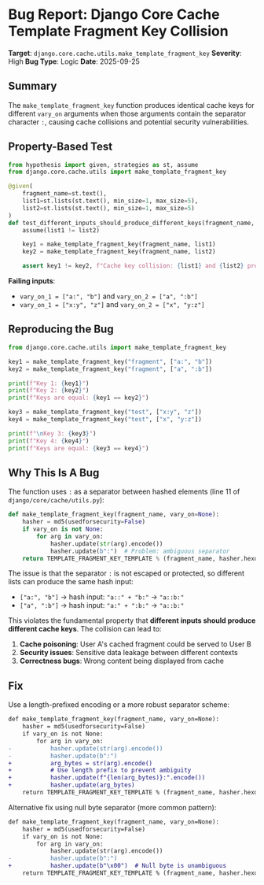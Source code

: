 # Bug Report: Django Core Cache Template Fragment Key Collision

**Target**: `django.core.cache.utils.make_template_fragment_key`
**Severity**: High
**Bug Type**: Logic
**Date**: 2025-09-25

## Summary

The `make_template_fragment_key` function produces identical cache keys for different `vary_on` arguments when those arguments contain the separator character `:`, causing cache collisions and potential security vulnerabilities.

## Property-Based Test

```python
from hypothesis import given, strategies as st, assume
from django.core.cache.utils import make_template_fragment_key

@given(
    fragment_name=st.text(),
    list1=st.lists(st.text(), min_size=1, max_size=5),
    list2=st.lists(st.text(), min_size=1, max_size=5)
)
def test_different_inputs_should_produce_different_keys(fragment_name, list1, list2):
    assume(list1 != list2)

    key1 = make_template_fragment_key(fragment_name, list1)
    key2 = make_template_fragment_key(fragment_name, list2)

    assert key1 != key2, f"Cache key collision: {list1} and {list2} produce same key"
```

**Failing inputs**:
- `vary_on_1 = ["a:", "b"]` and `vary_on_2 = ["a", ":b"]`
- `vary_on_1 = ["x:y", "z"]` and `vary_on_2 = ["x", "y:z"]`

## Reproducing the Bug

```python
from django.core.cache.utils import make_template_fragment_key

key1 = make_template_fragment_key("fragment", ["a:", "b"])
key2 = make_template_fragment_key("fragment", ["a", ":b"])

print(f"Key 1: {key1}")
print(f"Key 2: {key2}")
print(f"Keys are equal: {key1 == key2}")

key3 = make_template_fragment_key("test", ["x:y", "z"])
key4 = make_template_fragment_key("test", ["x", "y:z"])

print(f"\nKey 3: {key3}")
print(f"Key 4: {key4}")
print(f"Keys are equal: {key3 == key4}")
```

## Why This Is A Bug

The function uses `:` as a separator between hashed elements (line 11 of `django/core/cache/utils.py`):

```python
def make_template_fragment_key(fragment_name, vary_on=None):
    hasher = md5(usedforsecurity=False)
    if vary_on is not None:
        for arg in vary_on:
            hasher.update(str(arg).encode())
            hasher.update(b":")  # Problem: ambiguous separator
    return TEMPLATE_FRAGMENT_KEY_TEMPLATE % (fragment_name, hasher.hexdigest())
```

The issue is that the separator `:` is not escaped or protected, so different lists can produce the same hash input:

- `["a:", "b"]` → hash input: `"a::" + "b:"` → `"a::b:"`
- `["a", ":b"]` → hash input: `"a:" + ":b:"` → `"a::b:"`

This violates the fundamental property that **different inputs should produce different cache keys**. The collision can lead to:

1. **Cache poisoning**: User A's cached fragment could be served to User B
2. **Security issues**: Sensitive data leakage between different contexts
3. **Correctness bugs**: Wrong content being displayed from cache

## Fix

Use a length-prefixed encoding or a more robust separator scheme:

```diff
def make_template_fragment_key(fragment_name, vary_on=None):
    hasher = md5(usedforsecurity=False)
    if vary_on is not None:
        for arg in vary_on:
-           hasher.update(str(arg).encode())
-           hasher.update(b":")
+           arg_bytes = str(arg).encode()
+           # Use length prefix to prevent ambiguity
+           hasher.update(f"{len(arg_bytes)}:".encode())
+           hasher.update(arg_bytes)
    return TEMPLATE_FRAGMENT_KEY_TEMPLATE % (fragment_name, hasher.hexdigest())
```

Alternative fix using null byte separator (more common pattern):

```diff
def make_template_fragment_key(fragment_name, vary_on=None):
    hasher = md5(usedforsecurity=False)
    if vary_on is not None:
        for arg in vary_on:
            hasher.update(str(arg).encode())
-           hasher.update(b":")
+           hasher.update(b"\x00")  # Null byte is unambiguous
    return TEMPLATE_FRAGMENT_KEY_TEMPLATE % (fragment_name, hasher.hexdigest())
```